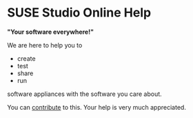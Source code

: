 # SUSE Studio Online Help

**"Your software everywhere!"**

We are here to help you to

* create
* test
* share
* run

software appliances with the software you care about.

You can [contribute](contribute.html) to this. Your help is very much
appreciated.
